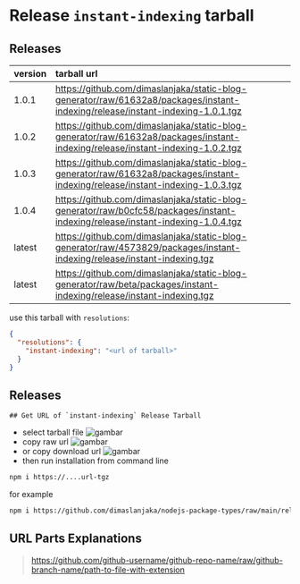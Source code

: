 # Release `instant-indexing` tarball
## Releases
| version | tarball url |
| :--- | :--- |
| 1.0.1 | https://github.com/dimaslanjaka/static-blog-generator/raw/61632a8/packages/instant-indexing/release/instant-indexing-1.0.1.tgz |
| 1.0.2 | https://github.com/dimaslanjaka/static-blog-generator/raw/61632a8/packages/instant-indexing/release/instant-indexing-1.0.2.tgz |
| 1.0.3 | https://github.com/dimaslanjaka/static-blog-generator/raw/61632a8/packages/instant-indexing/release/instant-indexing-1.0.3.tgz |
| 1.0.4 | https://github.com/dimaslanjaka/static-blog-generator/raw/b0cfc58/packages/instant-indexing/release/instant-indexing-1.0.4.tgz |
| latest | https://github.com/dimaslanjaka/static-blog-generator/raw/4573829/packages/instant-indexing/release/instant-indexing.tgz |
| latest | https://github.com/dimaslanjaka/static-blog-generator/raw/beta/packages/instant-indexing/release/instant-indexing.tgz |

use this tarball with `resolutions`:
```json
{
  "resolutions": {
    "instant-indexing": "<url of tarball>"
  }
}
```

## Releases

    ## Get URL of `instant-indexing` Release Tarball
- select tarball file
![gambar](https://user-images.githubusercontent.com/12471057/203216375-8af4b5d9-00c2-40fb-8d3d-d220beaabd46.png)
- copy raw url
![gambar](https://user-images.githubusercontent.com/12471057/203216508-7590cbb9-a1ce-47d6-96ca-8d82149f0762.png)
- or copy download url
![gambar](https://user-images.githubusercontent.com/12471057/203216541-3807d2c3-5213-49f3-b93d-c626dbae3b2e.png)
- then run installation from command line
```bash
npm i https://....url-tgz
```
for example
```bash
npm i https://github.com/dimaslanjaka/nodejs-package-types/raw/main/release/nodejs-package-types.tgz
```

## URL Parts Explanations
> https://github.com/github-username/github-repo-name/raw/github-branch-name/path-to-file-with-extension
